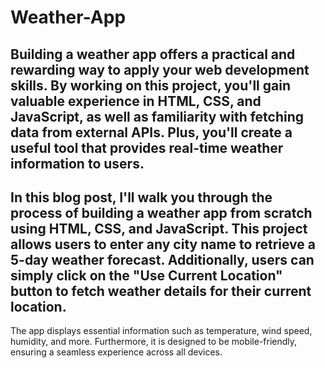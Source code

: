 # Weather-App
## Building a weather app offers a practical and rewarding way to apply your web development skills. By working on this project, you'll gain valuable experience in HTML, CSS, and JavaScript, as well as familiarity with fetching data from external APIs. Plus, you'll create a useful tool that provides real-time weather information to users.

## In this blog post, I'll walk you through the process of building a weather app from scratch using HTML, CSS, and JavaScript. This project allows users to enter any city name to retrieve a 5-day weather forecast. Additionally, users can simply click on the "Use Current Location" button to fetch weather details for their current location.
The app displays essential information such as temperature, wind speed, humidity, and more. Furthermore, it is designed to be mobile-friendly, ensuring a seamless experience across all devices.
